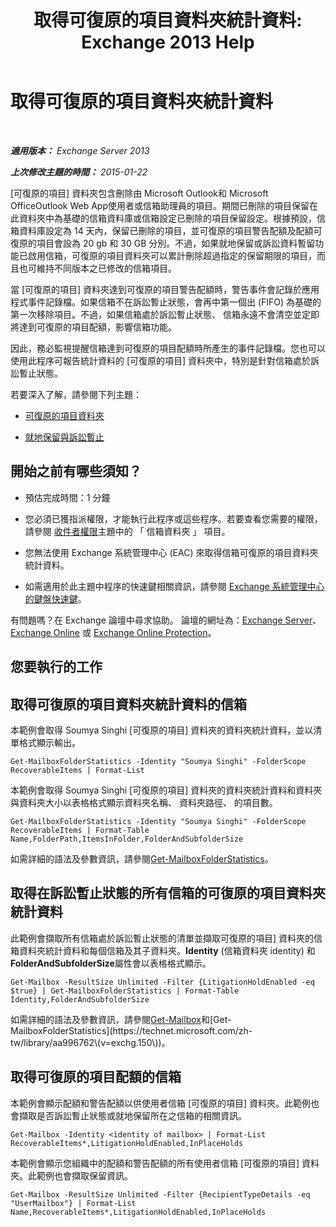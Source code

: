 ﻿---
title: '取得可復原的項目資料夾統計資料: Exchange 2013 Help'
TOCTitle: 取得可復原的項目資料夾統計資料
ms:assetid: dee77958-ee87-4908-85e4-ad053bacd8b0
ms:mtpsurl: https://technet.microsoft.com/zh-tw/library/Ff714343(v=EXCHG.150)
ms:contentKeyID: 52062602
ms.date: 05/21/2018
mtps_version: v=EXCHG.150
ms.translationtype: MT
---

# 取得可復原的項目資料夾統計資料

 

_**適用版本：** Exchange Server 2013_

_**上次修改主題的時間：** 2015-01-22_

\[可復原的項目\] 資料夾包含刪除由 Microsoft Outlook和 Microsoft OfficeOutlook Web App使用者或信箱助理員的項目。期間已刪除的項目保留在此資料夾中為基礎的信箱資料庫或信箱設定已刪除的項目保留設定。根據預設，信箱資料庫設定為 14 天內，保留已刪除的項目，並可復原的項目警告配額及配額可復原的項目會設為 20 gb 和 30 GB 分別。不過，如果就地保留或訴訟資料暫留功能已啟用信箱，可復原的項目資料夾可以累計刪除超過指定的保留期限的項目，而且也可維持不同版本之已修改的信箱項目。

當 \[可復原的項目\] 資料夾達到可復原的項目警告配額時，警告事件會記錄於應用程式事件記錄檔。如果信箱不在訴訟暫止狀態，會再中第一個出 (FIFO) 為基礎的第一次移除項目。不過，如果信箱處於訴訟暫止狀態、 信箱永遠不會清空並定即將達到可復原的項目配額，影響信箱功能。

因此，務必監視提醒信箱達到可復原的項目配額時所產生的事件記錄檔。您也可以使用此程序可報告統計資料的 \[可復原的項目\] 資料夾中，特別是針對信箱處於訴訟暫止狀態。

若要深入了解，請參閱下列主題：

  - [可復原的項目資料夾](recoverable-items-folder-exchange-2013-help.md)

  - [就地保留與訴訟暫止](in-place-hold-and-litigation-hold-exchange-2013-help.md)

## 開始之前有哪些須知？

  - 預估完成時間：1 分鐘

  - 您必須已獲指派權限，才能執行此程序或這些程序。若要查看您需要的權限，請參閱 [收件者權限](recipients-permissions-exchange-2013-help.md)主題中的 「 信箱資料夾 」 項目。

  - 您無法使用 Exchange 系統管理中心 (EAC) 來取得信箱可復原的項目資料夾統計資料。

  - 如需適用於此主題中程序的快速鍵相關資訊，請參閱 [Exchange 系統管理中心的鍵盤快速鍵](keyboard-shortcuts-in-the-exchange-admin-center-exchange-online-protection-help.md)。

有問題嗎？在 Exchange 論壇中尋求協助。 論壇的網址為：[Exchange Server](https://go.microsoft.com/fwlink/p/?linkid=60612)、 [Exchange Online](https://go.microsoft.com/fwlink/p/?linkid=267542) 或 [Exchange Online Protection](https://go.microsoft.com/fwlink/p/?linkid=285351)。

## 您要執行的工作

## 取得可復原的項目資料夾統計資料的信箱

本範例會取得 Soumya Singhi \[可復原的項目\] 資料夾的資料夾統計資料，並以清單格式顯示輸出。

    Get-MailboxFolderStatistics -Identity "Soumya Singhi" -FolderScope RecoverableItems | Format-List

本範例會取得 Soumya Singhi \[可復原的項目\] 資料夾的資料夾統計資料和資料夾與資料夾大小以表格格式顯示資料夾名稱、 資料夾路徑、 的項目數。

    Get-MailboxFolderStatistics -Identity "Soumya Singhi" -FolderScope RecoverableItems | Format-Table Name,FolderPath,ItemsInFolder,FolderAndSubfolderSize

如需詳細的語法及參數資訊，請參閱[Get-MailboxFolderStatistics](https://technet.microsoft.com/zh-tw/library/aa996762\(v=exchg.150\))。

## 取得在訴訟暫止狀態的所有信箱的可復原的項目資料夾統計資料

此範例會擷取所有信箱處於訴訟暫止狀態的清單並擷取可復原的項目\] 資料夾的信箱資料夾統計資料和每個信箱及其子資料夾。**Identity** (信箱資料夾 identity) 和**FolderAndSubfolderSize**屬性會以表格格式顯示。

    Get-Mailbox -ResultSize Unlimited -Filter {LitigationHoldEnabled -eq $true} | Get-MailboxFolderStatistics | Format-Table Identity,FolderAndSubfolderSize

如需詳細的語法及參數資訊，請參閱[Get-Mailbox](https://technet.microsoft.com/zh-tw/library/bb123685\(v=exchg.150\))和[Get-MailboxFolderStatistics](https://technet.microsoft.com/zh-tw/library/aa996762\(v=exchg.150\))。

## 取得可復原的項目配額的信箱

本範例會顯示配額和警告配額以供使用者信箱 \[可復原的項目\] 資料夾。此範例也會擷取是否訴訟暫止狀態或就地保留所在之信箱的相關資訊。

    Get-Mailbox -Identity <identity of mailbox> | Format-List RecoverableItems*,LitigationHoldEnabled,InPlaceHolds

本範例會顯示您組織中的配額和警告配額的所有使用者信箱 \[可復原的項目\] 資料夾。此範例也會擷取保留資訊。

    Get-Mailbox -ResultSize Unlimited -Filter {RecipientTypeDetails -eq "UserMailbox"} | Format-List Name,RecoverableItems*,LitigationHoldEnabled,InPlaceHolds

